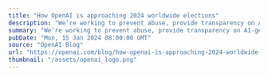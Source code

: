 ```yaml
---
title: "How OpenAI is approaching 2024 worldwide elections"
description: "We’re working to prevent abuse, provide transparency on AI-generated content, and improve access to accurate voting information."
summary: "We’re working to prevent abuse, provide transparency on AI-generated content, and improve access to accurate voting information."
pubDate: "Mon, 15 Jan 2024 08:00:00 GMT"
source: "OpenAI Blog"
url: "https://openai.com/blog/how-openai-is-approaching-2024-worldwide-elections"
thumbnail: "/assets/openai_logo.png"
---
```



